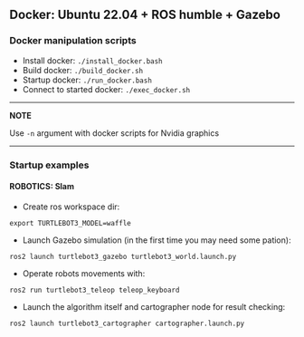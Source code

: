 ## Docker: Ubuntu 22.04 + ROS humble + Gazebo

### Docker manipulation scripts
- Install docker: `./install_docker.bash`
- Build docker: `./build_docker.sh`
- Startup docker: `./run_docker.bash`
- Connect to started docker: `./exec_docker.sh`

---
**NOTE**

Use `-n` argument with docker scripts for Nvidia graphics

---

### Startup examples

#### ROBOTICS: Slam

- Create ros workspace dir:
```
export TURTLEBOT3_MODEL=waffle
```
- Launch Gazebo simulation (in the first time you may need some pation):
```
ros2 launch turtlebot3_gazebo turtlebot3_world.launch.py
```
- Operate robots movements with:
```
ros2 run turtlebot3_teleop teleop_keyboard
```
- Launch the algorithm itself and cartographer node for result checking:
```
ros2 launch turtlebot3_cartographer cartographer.launch.py
```
